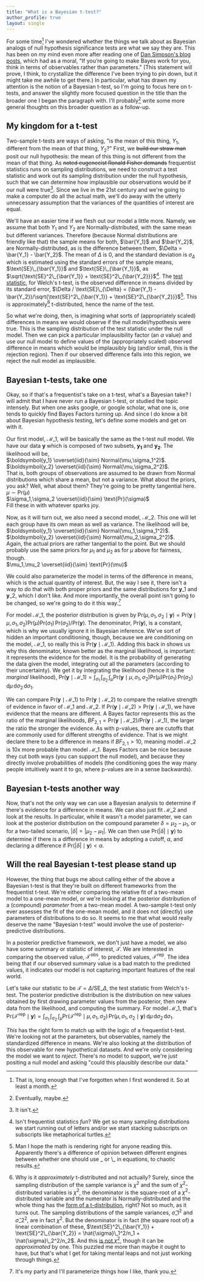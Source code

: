 ```yaml
---
title: "What is a Bayesian t-test?"
author_profile: true
layout: single
---
```

<!-- # What is a Bayesian t-test? -->

<!-- Note to future self: be careful with subscripts (_) in LaTeX, it can really break things on, but \_ is safe, for some reason-->
<!-- Of course, the opposite is true for the preview renderer in VSCode, because of course it is -->

For some time[^1] I've wondered whether the things we talk about as Bayesian analogs of null hypothesis significance tests are what we say they are.
This has been on my mind even more after reading one of [Dan Simpson's blog posts](https://dansblog.netlify.app/posts/2022-11-12-robins-ritov/robins-ritov.html), which had as a moral, "If you’re going to make Bayes work for you, think in terms of observables rather than parameters."
(This statement will prove, I think, to crystallize the difference I've been trying to pin down, but it might take me awhile to get there.)
In particular, what has drawn my attention is the notion of a Bayesian t-test, so I'm going to focus here on t-tests, and answer the slightly more focused question in the title than the broader one I began the paragraph with.
I'll probably[^8] write some more general thoughts on this broader question as a follow-up.

## My kingdom for a t-test

Two-sample t-tests are ways of asking, "is the mean of this thing, $Y_1$, different from the mean of that thing, $Y_2$?"
First, we ~~build our straw man~~ posit our null hypothesis: the mean of this thing is not different from the mean of that thing.
As ~~noted eugenecist Ronald Fisher demands~~ frequentist statistics runs on sampling distributions, we need to construct a test statistic and work out its sampling distribution under the null hypothesis, such that we can determine how implausible our observations would be if our null were true[^4].
Since we live in the 21st century and we're going to make a computer do all the actual math, we'll do away with the utterly unnecessary assumption that the variances of the quantities of interest are equal.

We'll have an easier time if we flesh out our model a little more.
Namely, we assume that both $Y_1$ and $Y_2$ are Normally-distributed, with the same mean but different variances.
Therefore (because Normal distributions are friendly like that) the sample means for both, $\bar{Y_1}$ and $\bar{Y_2}$, are Normally-distributed, as is the difference between them, $\Delta = \bar{Y_1} - \bar{Y_2}$.
The mean of $\Delta$ is 0, and the standard deviation is $\sigma_{\Delta}$ which is estimated using the standard errors of the sample means, $\text{SE}\_{\bar{Y_1}}$ and $\text{SE}\_{\bar{Y_1}}$, as $\sqrt{\text{SE}^2\_{\bar{Y_1}} + \text{SE}^2\_{\bar{Y_2}}}$[^5]. 
The [test statistic](https://en.wikipedia.org/wiki/Welch%27s_t-test#Calculations), for Welch's t-test, is the observed difference in means divided by its standard error, $\Delta / \text{SE}\_{\Delta} = (\bar{Y_1} - \bar{Y_2})/\sqrt{\text{SE}^2\_{\bar{Y_1}} + \text{SE}^2\_{\bar{Y_2}}}$[^9].
This is approximately[^6] t-distributed, hence the name of the test.

So what we're doing, then, is imagining what sorts of (appropriately scaled) differences in means we would observe if the null model/hypothesis were true.
This is the sampling distribution of the test statistic under the null model.
Then we can pick a particular implausibility factor (an $\alpha$ value) and use our null model to define values of the (appropriately scaled) observed difference in means which would be implausibly big (and/or small, this is the rejection region).
Then if our observed difference falls into this region, we reject the null model as implausible.

## Bayesian t-tests, take one
Okay, so if that's a frequentist's take on a t-test, what's a Bayesian take?
I will admit that I have never _run_ a Bayesian t-test, or studied the topic intensely. 
But when one asks google, or google scholar, what one is, one tends to quickly find Bayes Factors turning up.
And since I do know a bit about Bayesian hypothesis testing, let's define some models and get on with it.

Our first model, $\mathcal{M}\_1$, will be basically the same as the t-test null model.
We have our data $\boldsymbol{y}$ which is composed of two subsets, $\boldsymbol{y_1}$ and $\boldsymbol{y_2}$.
The likelihood will be,  
$\boldsymbol{y_1} \overset{iid}{\sim} Normal(\mu,\sigma_1^2)$.  
$\boldsymbol{y_2} \overset{iid}{\sim} Normal(\mu,\sigma_2^2)$.  
That is, both groups of observations are assumed to be drawn from Normal distributions which share a mean, but not a variance.
What about the priors, you ask?
Well, what about them? 
They're going to be pretty tangential here.  
$\mu \sim \text{Pr}(\mu)$  
$\sigma_1,\sigma_2 \overset{iid}{\sim} \text{Pr}(\sigma)$  
Fill these in with whatever sparks joy.

Now, as it will turn out, we also need a second model, $\mathcal{M}\_2$.
This one will let each group have its own mean as well as variance.
The likelihood will be,  
$\boldsymbol{y_1} \overset{iid}{\sim} Normal(\mu_1,\sigma_1^2)$.  
$\boldsymbol{y_2} \overset{iid}{\sim} Normal(\mu_2,\sigma_2^2)$.  
Again, the actual priors are rather tangential to the point.
But we should probably use the same priors for $\mu_1$ and $\mu_2$ as for $\mu$ above for fairness, though.  
$\mu_1,\mu_2 \overset{iid}{\sim} \text{Pr}(\mu)$

We could also parameterize the model in terms of the difference in means, which is the actual quantity of interest.
But, the way I see it, there isn't a way to do that with both proper priors and the same distributions for $\boldsymbol{y}\_1$ and $\boldsymbol{y}\_2$, which I don't like.
And more importantly, the overall point isn't going to be changed, so we're going to do it this way.[^7]

For model $\mathcal{M}\_1$, the posterior distribution is given by $\text{Pr}(\mu, \sigma_1, \sigma_2 \mid \boldsymbol{y}) = \text{Pr}(\boldsymbol{y} \mid \mu, \sigma_1, \sigma_2) \text{Pr}(\mu) \text{Pr}(\sigma_1)\, \text{Pr}(\sigma_2) / \text{Pr}(\boldsymbol{y})$.
The denominator, $\text{Pr}(\boldsymbol{y})$, is a constant, which is why we usually ignore it in Bayesian inference.
We've sort of hidden an important conditioning, though, because we are conditioning on the model, $\mathcal{M}\_1$, so really this is $\text{Pr}(\boldsymbol{y} \mid \mathcal{M}\_1)$.
Adding this back in shows us why this denominator, known better as the marginal likelihood, is important: it represents the evidence for the model.
It is the probability of generating the data given the model, integrating out all the parameters (according to their uncertainty).
We get it by integrating the likelihood (hence it is the _marginal_ likelihood), $\text{Pr}(\boldsymbol{y} \mid \mathcal{M}\_1) = \int_{\sigma_1}\,\int_{\sigma_2}\, \int_{\mu} \text{Pr}(\boldsymbol{y} \mid \mu, \sigma_1, \sigma_2) \text{Pr}(\mu) \text{Pr}(\sigma_1)\, \text{Pr}(\sigma_2)\, \text{d}\mu\, \text{d}\sigma_2\, \text{d}\sigma_1$.

We can compare $\text{Pr}(\boldsymbol{y} \mid \mathcal{M}\_1)$ to $\text{Pr}(\boldsymbol{y} \mid \mathcal{M}\_2)$ to compare the relative strength of evidence in favor of $\mathcal{M}\_1$ and $\mathcal{M}\_2$.
If $\text{Pr}(\boldsymbol{y} \mid \mathcal{M}\_2) > \text{Pr}(\boldsymbol{y} \mid \mathcal{M}\_1)$, we have evidence that the means are different.
A Bayes factor represents this as the ratio of the marginal likelihoods, $BF_{2,1} = \text{Pr}(\boldsymbol{y} \mid \mathcal{M}\_2) / \text{Pr}(\boldsymbol{y} \mid \mathcal{M}\_1)$, the larger the ratio the stronger the evidence.
As with p-values, there are cutoffs that are commonly used for different strengths of evidence.
That is we might declare there to be a difference in means if $BF_{2,1} > 10$, meaning model $\mathcal{M}\_2$ is 10x more probable than model $\mathcal{M}\_1$.
Bayes Factors can be nice because they cut both ways (you can support the null model), and because they directly involve probabilities of models (the conditioning goes the way many people intuitively want it to go, where p-values are in a sense backwards).

## Bayesian t-tests another way
Now, that's not the only way we can use a Bayesian analysis to determine if there's evidence for a difference in means.
We can also just fit $\mathcal{M}\_2$ and look at the results.
In particular, while it wasn't a model parameter, we can look at the posterior distribution on the compound parameter $\delta = \mu_2 - \mu_1$, or for a two-tailed scenario, $|\delta| = |\mu_2 - \mu_1|$.
We can then use $\text{Pr}(|\delta| \mid \boldsymbol{y})$ to determine if there is a difference in means by adopting a cutoff, $\alpha$, and declaring a difference if $\text{Pr}(|\delta| \mid \boldsymbol{y}) < \alpha$.

## Will the real Bayesian t-test please stand up
However, the thing that bugs me about calling either of the above a Bayesian t-test is that they're built on different frameworks from the frequentist t-test.
We're either comparing the relative fit of a two-mean model to a one-mean model, or we're looking at the posterior distribution of a (compound) _parameter_ from a two-mean model.
A two-sample t-test only ever assesses the fit of the one-mean model, and it does not (directly) use parameters of distributions to do so.
It seems to me that what would really deserve the name "Bayesian t-test" would involve the use of posterior-predictive distributions.

In a posterior predictive framework, we don't just have a model, we also have some summary or statistic of interest, $\mathcal{T}$.
We are interested in comparing the observed value, $\mathcal{T}^{\,\text{obs}}$, to predicted values, $\mathcal{T}^{\,\text{rep}}$.
The idea being that if our observed summary value is a bad match to the predicted values, it indicates our model is not capturing important features of the real world.

Let's take our statistic to be $\mathcal{T} = \Delta / \text{SE}\_{\Delta}$, the test statistic from Welch's t-test.
The posterior predictive distribution is the distribution on new values obtained by first drawing parameter values from the posterior, then new data from the likelihood, and computing the summary.
For model $\mathcal{M}\_1$, that's $\text{Pr}(\mathcal{T}^{\,\text{rep}} \mid \boldsymbol{y}) = \int_{\sigma_1}\, \int_{\sigma_2}\, \int_{\mu} \text{Pr}(\mathcal{T}^{\,\text{rep}} \mid \mu, \sigma_1, \sigma_2)\, \text{Pr}(\mu, \sigma_1, \sigma_2 \mid \boldsymbol{y})\, \text{d}\mu\, \text{d}\sigma_2\, \text{d}\sigma_1$.

_This_ has the right form to match up with the logic of a frequentist t-test.
We're looking not at the parameters, but observables, namely the standardized difference in means.
We're also looking at the distribution of this observable for new hypothetical datasets.
And we're only considering the model we want to _reject_.
There's no model to support, we're just positing a null model and asking "could this plausibly describe our data."

[^1]: That is, long enough that I've forgotten when I first wondered it. So at least a month.[^2]
[^2]: Yes, I'm doing footnotes now. I read Douglas Adams at a formative age, I've been reading a lot of Terry Pratchett, and Dan's blog only served to encourage me. My asides will probably be less informative and entertaining than all of theirs.
[^3]: You've been warned.
[^4]: It isn't.
[^5]: Isn't frequentist statistics _fun_? We get so many sampling distributions we start running out of letters and/or we start stacking subscripts on subscripts like metaphorical turtles.
[^6]: Why is it _approximately_ t-distributed and not actually? Surely, since the sampling distribution of the sample variance is $\chi^2$ and the sum of $\chi^2$-distributed variables is $\chi^2$, the denominator is the square-root of a $\chi^2$-distributed variable and the numerator is Normally-distributed and the whole thing has the [form of a t-distribution](https://en.wikipedia.org/wiki/Student%27s_t-distribution#As_the_distribution_of_a_test_statistic), right? Not so much, as it turns out. The sampling distributions of the sample variances, $\hat{\sigma}\_1^2$ and $\hat{\sigma}\_2^2$, are in fact $\chi^2$. But the denominator is in fact (the square root of) a linear combination of these, $\text{SE}^2\_{\bar{Y_1}} + \text{SE}^2\_{\bar{Y_2}} = \hat{\sigma}\_1^2/n_1 + \hat{\sigma}\_2^2/n_2$. And this [is not $\chi^2$](https://en.wikipedia.org/wiki/Welch%E2%80%93Satterthwaite_equation), though it can be _approximated_ by one. This puzzled me more than maybe it ought to have, but that's what I get for taking mental leaps and not just working through things.
[^7]: It's my party and I'll parameterize things how I like, thank you.
[^8]: Eventually, maybe.
[^9]: Man I hope the math is rendering right for anyone reading this. Apparently there's a difference of opinion between different engines between whether one should use \_ or \\_ in equations, to chaotic results.